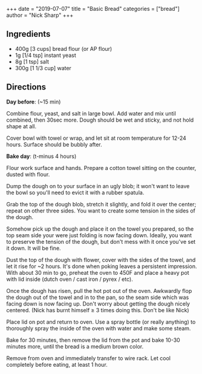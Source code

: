 +++
date = "2019-07-07"
title = "Basic Bread"
categories = ["bread"]
author = "Nick Sharp"
+++

## Ingredients

- 400g [3 cups] bread flour (or AP flour)
- 1g [1/4 tsp] instant yeast
- 8g [1 tsp] salt
- 300g [1 1/3 cup] water

## Directions

**Day before**: (~15 min)

Combine flour, yeast, and salt in large bowl. Add water and mix until combined, then 30sec more. Dough should be wet and sticky, and not hold shape at all.

Cover bowl with towel or wrap, and let sit at room temperature for 12-24 hours. Surface should be bubbly after.

**Bake day**: (t-minus 4 hours)

Flour work surface and hands. Prepare a cotton towel sitting on the counter, dusted with flour.

Dump the dough on to your surface in an ugly blob; it won't want to leave the bowl so you'll need to evict it with a rubber spatula.

Grab the top of the dough blob, stretch it slightly, and fold it over the center; repeat on other three sides. You want to create some tension in the sides of the dough.

Somehow pick up the dough and place it on the towel you prepared, so the top seam side your were just folding is now facing down. Ideally, you want to preserve the tension of the dough, but don't mess with it once you've set it down. It will be fine.

Dust the top of the dough with flower, cover with the sides of the towel, and let it rise for ~2 hours. It's done when poking leaves a persistent impression. With about 30 min to go, preheat the oven to 450F and place a heavy pot with lid inside (dutch oven / cast iron / pyrex / etc).

Once the dough has risen, pull the hot pot out of the oven. Awkwardly flop the dough out of the towel and in to the pan, so the seam side which was facing down is now facing up. Don't worry about getting the dough nicely centered. (Nick has burnt himself ≥ 3 times doing this. Don't be like Nick)

Place lid on pot and return to oven. Use a spray bottle (or really anything) to thoroughly spray the inside of the oven with water and make some steam.

Bake for 30 minutes, then remove the lid from the pot and bake 10-30 minutes more, until the bread is a medium brown color.

Remove from oven and immediately transfer to wire rack. Let cool completely before eating, at least 1 hour.
